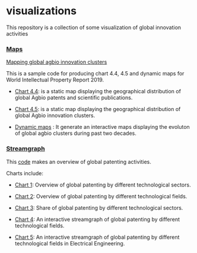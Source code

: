
# visualizations
This repository is a collection of some visualization of global innovation activities

### [Maps](./Maps/) 

[Mapping global agbio innovation clusters](./Maps/code/Mapping_global_agbio_innovation_clusters.ipynb)

This is a sample code for producing chart 4.4, 4.5 and dynamic maps for World Intellectual Property Report 2019. 

- [Chart 4.4](./Maps/Charts/chart4.4/): is a static map displaying the geographical distribution of global Agbio patents and scientific publications.  

- [Chart 4.5](./Maps/Charts/chart4.5/): is a static map displaying the geographical distribution of global Agbio innovation clusters.

- [Dynamic maps](./Maps/Charts/dynamicmaps/)
: It generate an interactive maps displaying the evoluton of global agbio clusters during past two decades.


### [Streamgraph](./Streamgraph/) 

This [code](./Streamgraph/code/streamgraph_global_patenting.ipynb) makes an overview of global patenting activities.

Charts include: 

- [Chart 1](./Streamgraph/charts/Chart1_pat_sector_since1900.html): Overview of global patenting by different technological sectors. 

- [Chart 2](./Streamgraph/charts/Chart2_pat_subsector_since1900.html): Overview of global patenting by different technological fields.

- [Chart 3](./Streamgraph/charts/Chart3_pat_subsector_share_since1990.png): Share of global patenting by different technological sectors.

- [Chart 4](./Streamgraph/charts/Chart4_pat_subsector_streamgraph_since1950.html): An interactive streamgraph of global patenting by different technological fields.

- [Chart 5](./Streamgraph/charts/Chart5_pat_subsector_streamgraph_EE_since1950.html): An interactive streamgraph of global patenting by different technological fields in Electrical Engineering. 
